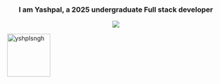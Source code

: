 <h3 align="center">
I am Yashpal, a 2025 undergraduate Full stack developer
</h3>
<p align="center">
  <img align="center" src="https://wallpaperaccess.com//full/8881418.gif">
</p>
<p align="left"> <img width="100" src="https://komarev.com/ghpvc/?username=yshplsngh&label=Profile%20views&color=0e75b6&style=flat" alt="yshplsngh" /> </p>
